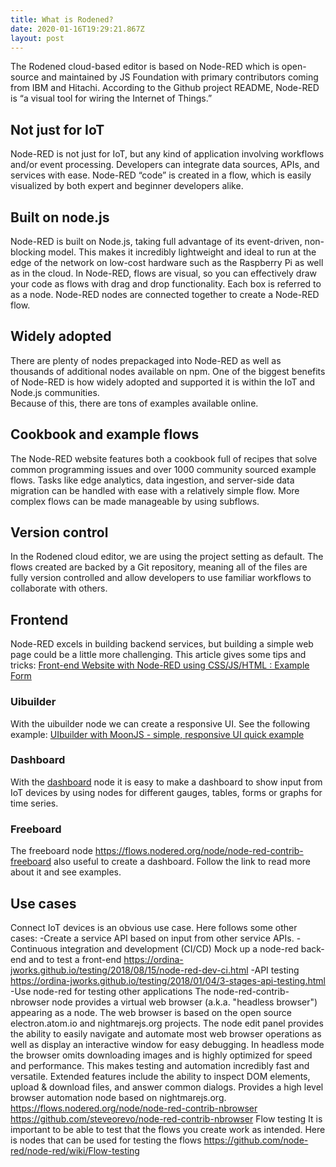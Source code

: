 ```yaml
---
title: What is Rodened?
date: 2020-01-16T19:29:21.867Z
layout: post
---
```

The Rodened cloud-based editor is based on Node-RED which is open-source and maintained by JS Foundation with primary contributors coming from IBM and Hitachi.  According to the Github project README, Node-RED is “a visual tool for wiring the Internet of Things.”

## Not just for IoT

Node-RED is not just for IoT, but any kind of application involving workflows and/or event processing.  Developers can integrate data sources, APIs, and services with ease. Node-RED “code” is created in a flow, which is easily visualized by both expert and beginner developers alike. 

## Built on node.js

Node-RED is built on Node.js, taking full advantage of its event-driven, non-blocking model. This makes it incredibly lightweight and ideal to run at the edge of the network on low-cost hardware such as the Raspberry Pi as well as in the cloud. In Node-RED, flows are visual, so you can effectively draw your code as flows with drag and drop functionality.  Each box is referred to as a node. Node-RED nodes are connected together to create a Node-RED flow.

## Widely adopted

There are plenty of nodes prepackaged into Node-RED as well as thousands of additional nodes available on npm. One of the biggest benefits of Node-RED is how widely adopted and supported it is within the IoT and Node.js communities.\
Because of this, there are tons of examples available online. 

## Cookbook and example flows

The Node-RED website features both a cookbook full of recipes that solve common programming issues and over 1000 community sourced example flows.  Tasks like edge analytics, data ingestion, and server-side data migration can be handled with ease with a relatively simple flow.  More complex flows can be made manageable by using subflows.

## Version control

In the Rodened cloud editor, we are using the project setting as default.  The flows created are backed by a Git repository, meaning all of the files are fully version controlled and allow developers to use familiar workflows to collaborate with others.

## Frontend

Node-RED excels in building backend services, but building a simple web page could be a little more challenging. This article gives some tips and tricks: [Front-end Website with Node-RED using CSS/JS/HTML : Example Form](https://flows.nodered.org/flow/1bffe6808d37bd96cce283939983e758)

### Uibuilder
With the uibuilder node we can create a responsive UI. See the following example:
[UIbuilder with MoonJS - simple, responsive UI quick example](https://flows.nodered.org/flow/e909c3fa700b68abe94cd822e46c084f)

### Dashboard
With the [dashboard](https://flows.nodered.org/node/node-red-dashboard) node it is easy to make a dashboard to show input from IoT devices by using nodes for different gauges, tables, forms or graphs for time series. 

### Freeboard
The freeboard node https://flows.nodered.org/node/node-red-contrib-freeboard also useful to create a dashboard. Follow the link to read more about it and see examples.
## Use cases
Connect IoT devices is an obvious use case. Here follows some other cases:
-Create a service API based on input from other service APIs.
-Continuous integration and development (CI/CD)
Mock up a node-red back-end and to test a front-end
https://ordina-jworks.github.io/testing/2018/08/15/node-red-dev-ci.html
-API testing
https://ordina-jworks.github.io/testing/2018/01/04/3-stages-api-testing.html
-Use node-red for testing other applications
The node-red-contrib-nbrowser node provides a virtual web browser (a.k.a. "headless browser") appearing as a node. The web browser is based on the open source electron.atom.io and nightmarejs.org projects. The node edit panel provides the ability to easily navigate and automate most web browser operations as well as display an interactive window for easy debugging. In headless mode the browser omits downloading images and is highly optimized for speed and performance. This makes testing and automation incredibly fast and versatile. Extended features include the ability to inspect DOM elements, upload & download files, and answer common dialogs.
Provides a high level browser automation node based on nightmarejs.org.
https://flows.nodered.org/node/node-red-contrib-nbrowser
https://github.com/steveorevo/node-red-contrib-nbrowser
Flow testing
It is important to be able to test that the flows you create work as intended.  Here is nodes that can be used for testing the flows  https://github.com/node-red/node-red/wiki/Flow-testing
